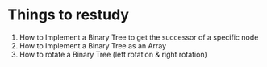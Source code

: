 # Things to restudy

1. How to Implement a Binary Tree to get the successor of a specific node
2. How to Implement a Binary Tree as an Array
3. How to rotate a Binary Tree (left rotation & right rotation)
